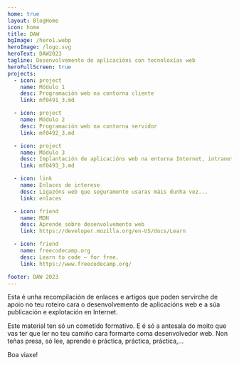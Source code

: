 ```yaml
---
home: true
layout: BlogHome
icon: home
title: DAW
bgImage: /hero1.webp
heroImage: /logo.svg
heroText: DAW2023
tagline: Desenvolvemento de aplicacións con tecnoloxías web
heroFullScreen: true
projects:
  - icon: project
    name: Módulo 1
    desc: Programación web na contorna cliente
    link: mf0491_3.md

  - icon: project
    name: Módulo 2
    desc: Programación web na contorna servidor
    link: mf0492_3.md

  - icon: project
    name: Módulo 3
    desc: Implantación de aplicacións web na entorna Internet, intranet e extranet 
    link: mf0493_3.md

  - icon: link
    name: Enlaces de interese
    desc: Ligazóns web que seguramente usaras máis dunha vez...
    link: enlaces

  - icon: friend
    name: MDN
    desc: Aprende sobre desenvolvemento web
    link: https://developer.mozilla.org/en-US/docs/Learn

  - icon: friend
    name: freecodecamp.org
    desc: Learn to code — for free.
    link: https://www.freecodecamp.org/

footer: DAW 2023
---
```


Esta é unha recompilación de enlaces e artigos que poden servirche de apoio no teu roteiro cara o desenvolvemento de aplicacións web e a súa publicación e explotación en Internet.

Este material ten só un cometido formativo. E é só a antesala do moito que vas ter que ler no teu camiño cara formarte coma desenvolvedor web. Non teñas presa, só lee, aprende e práctica, práctica, práctica,...

Boa viaxe!
